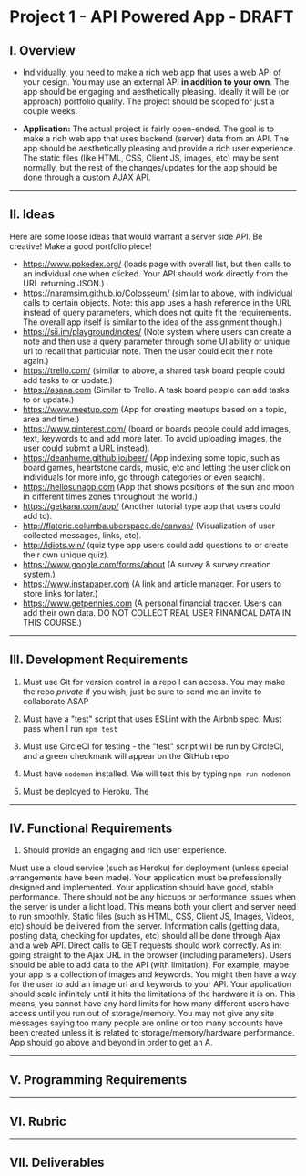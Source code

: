 # Project 1 - API Powered App - DRAFT

##  I. Overview

- Individually, you need to make a rich web app that uses a web API of your design. You may use an external API **in addition to your own**. The app should be engaging and aesthetically pleasing. Ideally it will be (or approach) portfolio quality. The project should be scoped for just a couple weeks.

- **Application:** The actual project is fairly open-ended. The goal is to make a rich web app that uses backend (server) data from an API. The app should be aesthetically pleasing and provide a rich user experience. The static files (like HTML, CSS, Client JS, images, etc) may be sent normally, but the rest of the changes/updates for the app should be done through a custom AJAX API.

<hr>

## II. Ideas

Here are some loose ideas that would warrant a server side API. Be creative! Make a good portfolio piece!

- https://www.pokedex.org/ (loads page with overall list, but then calls to an individual one when clicked. Your API should work directly from the URL returning JSON.)
- https://naramsim.github.io/Colosseum/ (similar to above, with individual calls to certain objects. Note: this app uses a hash reference in the URL instead of query parameters, which does not quite fit the requirements. The overall app itself is similar to the idea of the assignment though.)
- https://sii.im/playground/notes/ (Note system where users can create a note and then use a query parameter through some UI ability or unique url to recall that particular note. Then the user could edit their note again.)
- https://trello.com/ (similar to above, a shared task board people could add tasks to or update.)
- https://asana.com (Similar to Trello. A task board people can add tasks to or update.)
- https://www.meetup.com (App for creating meetups based on a topic, area and time.)
- https://www.pinterest.com/ (board or boards people could add images, text, keywords to and add more later. To avoid uploading images, the user could submit a URL instead).
- https://deanhume.github.io/beer/ (App indexing some topic, such as board games, heartstone cards, music, etc and letting the user click on individuals for more info, go through categories or even search).
- https://hellosunapp.com (App that shows positions of the sun and moon in different times zones throughout the world.)
- https://getkana.com/app/ (Another tutorial type app that users could add to).
- http://flateric.columba.uberspace.de/canvas/ (Visualization of user collected messages, links, etc).
- http://idiots.win/ (quiz type app users could add questions to or create their own unique quiz).
- https://www.google.com/forms/about (A survey & survey creation system.)
- https://www.instapaper.com (A link and article manager. For users to store links for later.)
- https://www.getpennies.com (A personal financial tracker. Users can add their own data. DO NOT COLLECT REAL USER FINANICAL DATA IN THIS COURSE.)

<hr>

## III. Development Requirements

1) Must use Git for version control in a repo I can access. You may make the repo *private* if you wish, just be sure to send me an invite to collaborate ASAP

2) Must have a "test" script that uses ESLint with the Airbnb spec. Must pass when I run `npm test`

3) Must use CircleCI for testing - the "test" script will be run by CircleCI, and a green checkmark will appear on the GitHub repo

4) Must have `nodemon` installed. We will test this by typing `npm run nodemon`

5) Must be deployed to Heroku. The 

<hr>

## IV. Functional Requirements
1) Should provide an engaging and rich user experience.



Must use a cloud service (such as Heroku) for deployment (unless special arrangements have been made).
Your application must be professionally designed and implemented.
Your application should have good, stable performance. There should not be any hiccups or performance issues when the server is under a light load. This means both your client and server need to run smoothly.
Static files (such as HTML, CSS, Client JS, Images, Videos, etc) should be delivered from the server.
Information calls (getting data, posting data, checking for updates, etc) should all be done through Ajax and a web API.
Direct calls to GET requests should work correctly. As in: going straight to the Ajax URL in the browser (including parameters).
Users should be able to add data to the API (with limitation). For example, maybe your app is a collection of images and keywords. You might then have a way for the user to add an image url and keywords to your API.
Your application should scale infinitely until it hits the limitations of the hardware it is on. This means, you cannot have any hard limits for how many different users have access until you run out of storage/memory. You may not give any site messages saying too many people are online or too many accounts have been created unless it is related to storage/memory/hardware performance.
App should go above and beyond in order to get an A.

<hr>

## V. Programming Requirements

<hr>

## VI. Rubric

<hr>

## VII. Deliverables







